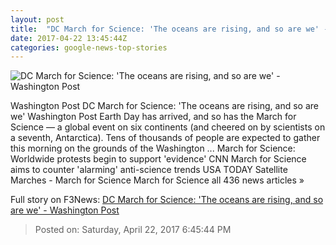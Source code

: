 ```yaml
---
layout: post
title:  "DC March for Science: 'The oceans are rising, and so are we' - Washington Post"
date: 2017-04-22 13:45:44Z
categories: google-news-top-stories
---
```


![DC March for Science: 'The oceans are rising, and so are we' - Washington Post](https://img.washingtonpost.com/rf/image_1484w/2010-2019/WashingtonPost/2017/04/22/Local/Images/SCIENCEMARCH12.JPG)

Washington Post DC March for Science: 'The oceans are rising, and so are we' Washington Post Earth Day has arrived, and so has the March for Science — a global event on six continents (and cheered on by scientists on a seventh, Antarctica). Tens of thousands of people are expected to gather this morning on the grounds of the Washington ... March for Science: Worldwide protests begin to support 'evidence' CNN March for Science aims to counter 'alarming' anti-science trends USA TODAY Satellite Marches - March for Science March for Science all 436 news articles »


Full story on F3News: [DC March for Science: 'The oceans are rising, and so are we' - Washington Post](http://www.f3nws.com/n/GeSQh)

> Posted on: Saturday, April 22, 2017 6:45:44 PM
